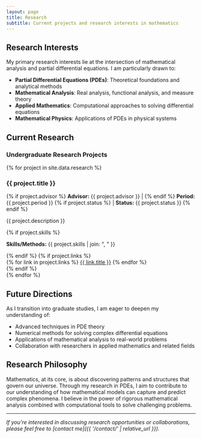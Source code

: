 ```yaml
---
layout: page
title: Research
subtitle: Current projects and research interests in mathematics
---
```


## Research Interests

My primary research interests lie at the intersection of mathematical analysis and partial differential equations. I am particularly drawn to:

- **Partial Differential Equations (PDEs)**: Theoretical foundations and analytical methods
- **Mathematical Analysis**: Real analysis, functional analysis, and measure theory
- **Applied Mathematics**: Computational approaches to solving differential equations
- **Mathematical Physics**: Applications of PDEs in physical systems

## Current Research

### Undergraduate Research Projects

{% for project in site.data.research %}
<div class="research-item">
    <h3 class="item-title">{{ project.title }}</h3>
    <div class="item-meta">
        {% if project.advisor %}
        <strong>Advisor:</strong> {{ project.advisor }} |
        {% endif %}
        <strong>Period:</strong> {{ project.period }}
        {% if project.status %}
        | <strong>Status:</strong> {{ project.status }}
        {% endif %}
    </div>
    <div class="item-description">
        <p>{{ project.description }}</p>
        {% if project.skills %}
        <p><strong>Skills/Methods:</strong> {{ project.skills | join: ", " }}</p>
        {% endif %}
        {% if project.links %}
        <div class="project-links">
            {% for link in project.links %}
            <a href="{{ link.url }}" target="_blank" class="btn btn-primary">{{ link.title }}</a>
            {% endfor %}
        </div>
        {% endif %}
    </div>
</div>
{% endfor %}

## Future Directions

As I transition into graduate studies, I am eager to deepen my understanding of:

- Advanced techniques in PDE theory
- Numerical methods for solving complex differential equations
- Applications of mathematical analysis to real-world problems
- Collaboration with researchers in applied mathematics and related fields

## Research Philosophy

Mathematics, at its core, is about discovering patterns and structures that govern our universe. Through my research in PDEs, I aim to contribute to our understanding of how mathematical models can capture and predict complex phenomena. I believe in the power of rigorous mathematical analysis combined with computational tools to solve challenging problems.

---

*If you're interested in discussing research opportunities or collaborations, please feel free to [contact me]({{ '/contact/' | relative_url }}).*